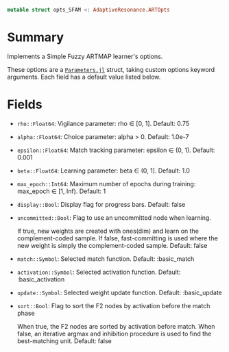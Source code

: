 ```julia
mutable struct opts_SFAM <: AdaptiveResonance.ARTOpts
```

# Summary

Implements a Simple Fuzzy ARTMAP learner's options.

These options are a [`Parameters.jl`](https://github.com/mauro3/Parameters.jl) struct, taking custom options keyword arguments. Each field has a default value listed below.

# Fields

  * `rho::Float64`: Vigilance parameter: rho ∈ [0, 1].  Default: 0.75
  * `alpha::Float64`: Choice parameter: alpha > 0.  Default: 1.0e-7
  * `epsilon::Float64`: Match tracking parameter: epsilon ∈ (0, 1).  Default: 0.001
  * `beta::Float64`: Learning parameter: beta ∈ (0, 1].  Default: 1.0
  * `max_epoch::Int64`: Maximum number of epochs during training: max_epoch ∈ [1, Inf).  Default: 1
  * `display::Bool`: Display flag for progress bars.  Default: false
  * `uncommitted::Bool`: Flag to use an uncommitted node when learning.

    If true, new weights are created with ones(dim) and learn on the complement-coded sample. If false, fast-committing is used where the new weight is simply the complement-coded sample.  Default: false
  * `match::Symbol`: Selected match function.  Default: :basic_match
  * `activation::Symbol`: Selected activation function.  Default: :basic_activation
  * `update::Symbol`: Selected weight update function.  Default: :basic_update
  * `sort::Bool`: Flag to sort the F2 nodes by activation before the match phase

    When true, the F2 nodes are sorted by activation before match. When false, an iterative argmax and inhibition procedure is used to find the best-matching unit.  Default: false
